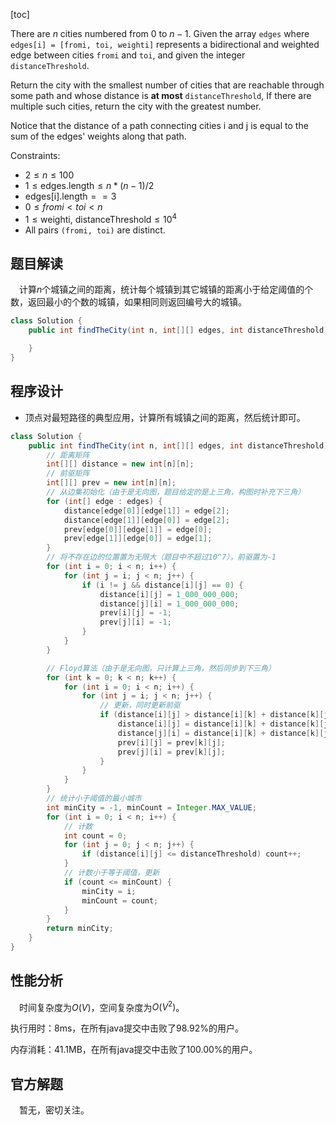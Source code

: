 [toc]

There are $n$ cities numbered from $0$ to $n-1$. Given the array `edges` where `edges[i] = [fromi, toi, weighti]` represents a bidirectional and weighted edge between cities `fromi` and `toi`, and given the integer `distanceThreshold`.

Return the city with the smallest number of cities that are reachable through some path and whose distance is **at most** `distanceThreshold`, If there are multiple such cities, return the city with the greatest number.

Notice that the distance of a path connecting cities i and j is equal to the sum of the edges' weights along that path.



Constraints:

* $2 \le n \le 100$
* $1 \le \text{edges.length} \le n * (n - 1) / 2$
* $\text{edges[i].length} == 3$
* $0 \le fromi < toi < n$
* $1 \le \text{weighti, distanceThreshold} \le 10^4$
* All pairs `(fromi, toi)` are distinct.



## 题目解读

&emsp;计算$n$个城镇之间的距离，统计每个城镇到其它城镇的距离小于给定阈值的个数，返回最小的个数的城镇，如果相同则返回编号大的城镇。

```java
class Solution {
    public int findTheCity(int n, int[][] edges, int distanceThreshold) {

    }
}
```

## 程序设计

* 顶点对最短路径的典型应用，计算所有城镇之间的距离，然后统计即可。

```java
class Solution {
    public int findTheCity(int n, int[][] edges, int distanceThreshold) {
        // 距离矩阵
        int[][] distance = new int[n][n];
        // 前驱矩阵
        int[][] prev = new int[n][n];
        // 从边集初始化（由于是无向图，题目给定的是上三角，构图时补充下三角）
        for (int[] edge : edges) {
            distance[edge[0]][edge[1]] = edge[2];
            distance[edge[1]][edge[0]] = edge[2];
            prev[edge[0]][edge[1]] = edge[0];
            prev[edge[1]][edge[0]] = edge[1];
        }
        // 将不存在边的位置置为无限大（题目中不超过10^7），前驱置为-1
        for (int i = 0; i < n; i++) {
            for (int j = i; j < n; j++) {
                if (i != j && distance[i][j] == 0) {
                    distance[i][j] = 1_000_000_000;
                    distance[j][i] = 1_000_000_000;
                    prev[i][j] = -1;
                    prev[j][i] = -1;
                }
            }
        }

        // Floyd算法（由于是无向图，只计算上三角，然后同步到下三角）
        for (int k = 0; k < n; k++) {
            for (int i = 0; i < n; i++) {
                for (int j = i; j < n; j++) {
                    // 更新，同时更新前驱
                    if (distance[i][j] > distance[i][k] + distance[k][j]) {
                        distance[i][j] = distance[i][k] + distance[k][j];
                        distance[j][i] = distance[i][k] + distance[k][j];
                        prev[i][j] = prev[k][j];
                        prev[j][i] = prev[k][j];
                    }
                }
            }
        }
        // 统计小于阈值的最小城市
        int minCity = -1, minCount = Integer.MAX_VALUE;
        for (int i = 0; i < n; i++) {
            // 计数
            int count = 0;
            for (int j = 0; j < n; j++) {
                if (distance[i][j] <= distanceThreshold) count++;
            }
			// 计数小于等于阈值，更新
            if (count <= minCount) {
                minCity = i;
                minCount = count;
            }
        }
        return minCity;
    }
}
```

## 性能分析

&emsp;时间复杂度为$O(V)$，空间复杂度为$O(V^2)$。

执行用时：8ms，在所有java提交中击败了98.92%的用户。

内存消耗：41.1MB，在所有java提交中击败了100.00%的用户。

## 官方解题

&emsp;暂无，密切关注。
